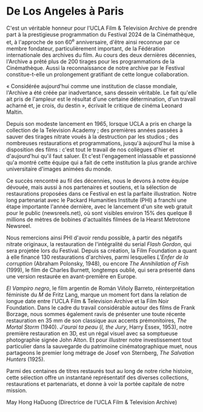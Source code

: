 # De Los Angeles à Paris

C'est un véritable honneur pour l'UCLA Film & Television Archive de prendre part à la prestigieuse programmation du Festival 2024 de la Cinémathèque, et, à l'approche de son 60<sup>e</sup> anniversaire, d'être ainsi reconnue par ce membre fondateur, particulièrement important, de la Fédération internationale des archives du film. Au cours des deux dernières décennies, l'Archive a prêté plus de 200 tirages pour les programmations de la Cinémathèque. Aussi la reconnaissance de notre archive par le Festival constitue-t-elle un prolongement gratifiant de cette longue collaboration.

« Considérée aujourd'hui comme une institution de classe mondiale, l'Archive a été créée par inadvertance, sans dessein véritable. Le fait qu'elle ait pris de l'ampleur est le résultat d'une certaine détermination, d'un travail acharné et, je crois, du destin », écrivait le critique de cinéma Leonard Maltin.

Depuis son modeste lancement en 1965, lorsque UCLA a pris en charge la collection de la Television Academy ; des premières années passées à sauver des tirages nitrate voués à la destruction par les studios ; des nombreuses restaurations et programmations, jusqu'à aujourd'hui la mise à disposition des films : c'est tout le travail de nos collègues d'hier et d'aujourd'hui qu'il faut saluer. Et c'est l'engagement inlassable et passionné qu'a montré cette équipe qui a fait de cette institution la plus grande archive universitaire d'images animées du monde.

Ce succès rencontré au fil des décennies, nous le devons à notre équipe dévouée, mais aussi à nos partenaires et soutiens, et la sélection de restaurations proposées dans ce Festival en est la parfaite illustration. Notre long partenariat avec le Packard Humanities Institute (PHI) a franchi une étape importante l'année dernière, avec le lancement d'un site web gratuit pour le public (newsreels.net), où sont visibles environ 15% des quelque 8 millions de mètres de bobines d'actualités filmées de la Hearst Metrotone Newsreel.

Nous remercions ainsi PHI d'avoir rendu possible, à partir des négatifs nitrate originaux, la restauration de l'intégralité du serial _Flash Gordon_, qui sera projetée lors du Festival. Depuis sa création, la Film Foundation a quant à elle financé 130 restaurations d'archives, parmi lesquelles _L'Enfer de la corruption_ (Abraham Polonsky, 1948), ou encore _The Annihilation of Fish_ (1999), le film de Charles Burnett, longtemps oublié, qui sera présenté dans une version restaurée en avant-première en Europe.

_El Vampiro negro_, le film argentin de Román Viñoly Barreto, réinterprétation féministe du _M_ de Fritz Lang, marque un moment fort dans la relation de longue date entre l'UCLA Film & Television Archive et la Film Noir Foundation. Dans le cadre du travail considérable autour des films de Frank Borzage, nous sommes également ravis de présenter une toute récente restauration en 35 mm de son classique aux accents prémonitoires, _The Mortal Storm_ (1940). _J'aurai ta peau_ (_I, the Jury_, Harry Essex, 1953), notre première restauration en 3D, est un régal visuel avec sa somptueuse photographie signée John Alton. Et pour illustrer notre investissement tout particulier dans la sauvegarde du patrimoine cinématographique muet, nous partageons le premier long métrage de Josef von Sternberg, _The Salvation Hunters_ (1925).

Parmi des centaines de titres restaurés tout au long de notre riche histoire, cette sélection offre un instantané représentatif des diverses collections, restaurations et partenariats, et donne à voir la portée capitale de notre mission.

<div class="author">May Hong HaDuong (Directrice de l'UCLA Film & Television Archive)</div>
